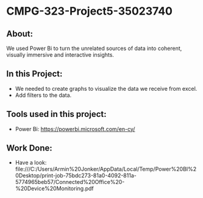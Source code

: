 # CMPG-323-Project5-35023740

## About:
   We used Power Bi to turn the unrelated sources of data into coherent, visually immersive and interactive insights.
   
## In this Project:
  - We needed to create graphs to visualize the data we receive from excel.
  - Add filters to the data.

## Tools used in this project:
  - Power Bi: https://powerbi.microsoft.com/en-cy/

## Work Done:
  - Have a look: file:///C:/Users/Armin%20Jonker/AppData/Local/Temp/Power%20BI%20Desktop/print-job-75bdc273-81a0-4092-811a-5774965beb57/Connected%20Office%20-%20Device%20Monitoring.pdf
